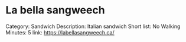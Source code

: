 # La bella sangweech

Category: Sandwich
Description: Italian sandwich
Short list: No
Walking Minutes: 5
link: https://labellasangweech.ca/